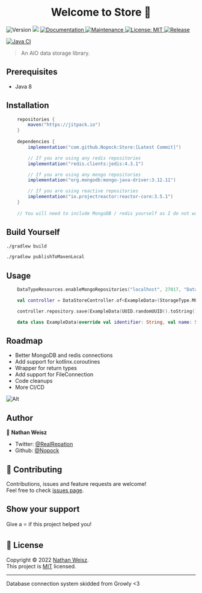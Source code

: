 <h1 align="center">Welcome to Store 👋</h1>
<p>
  <img alt="Version" src="https://img.shields.io/badge/version-1.0.0-blue.svg?cacheSeconds=2592000" />
  <img src="https://img.shields.io/badge/kotlin-1.7.21-blue.svg" />
  <a href="https://nopox.gitbook.io/libraries/products/store" target="_blank">
    <img alt="Documentation" src="https://img.shields.io/badge/documented-yes-brightgreen.svg" />
  </a>
  <a href="https://github.com/Nopock/Store/graphs/commit-activity" target="_blank">
    <img alt="Maintenance" src="https://img.shields.io/badge/maintained-yes-brightgreen.svg" />
  </a>
  <a href="https://github.com/Nopock/Store/blob/main/LICENSE" target="_blank">
    <img alt="License: MIT" src="https://img.shields.io/github/license/Nopock/Store" />
  </a>
  <a href="https://jitpack.io/#Nopock/Store" target="_blank">
    <img alt="Release" src="https://jitpack.io/v/Nopock/Store.svg" />
  </a>
  
  [![Java CI](https://github.com/Nopock/Store/actions/workflows/gradle.yml/badge.svg)](https://github.com/Nopock/Store/actions/workflows/gradle.yml)
</p>

> An AIO data storage library.

## Prerequisites

- Java 8

## Installation

```gradle
    repositories {
        maven("https://jitpack.io")
    }
    
    dependencies {
        implementation("com.github.Nopock:Store:[Latest Commit]")

        // If you are using any redis repositories
        implementation("redis.clients:jedis:4.3.1")

        // If you are using any mongo repositories
        implementation("org.mongodb:mongo-java-driver:3.12.11")

        // If you are using reactive repositories
        implementation("io.projectreactor:reactor-core:3.5.1")
    }
    
    // You will need to include MongoDB / redis yourself as I do not want to fatten the jar
```

## Build Yourself

```sh
./gradlew build
```

```sh
./gradlew publishToMavenLocal
```

## Usage

```kt
    DataTypeResources.enableMongoRepositories("localhost", 27017, "Database")

    val controller = DataStoreController.of<ExampleData>(StorageType.MONGO)

    controller.repository.save(ExampleData(UUID.randomUUID().toString(), "Hello World!", 10))
```

```kt
    data class ExampleData(override val identifier: String, val name: String, val age: Int) : Storable
```

## Roadmap

- Better MongoDB and redis connections
- Add support for kotlinx.coroutines
- Wrapper for return types
- Add support for FileConnection
- Code cleanups
- More CI/CD

![Alt](https://repobeats.axiom.co/api/embed/d9732890507abe6f645b1c954e032aea40b39386.svg "Repobeats analytics image")

## Author

👤 **Nathan Weisz**

* Twitter: [@RealRepation](https://twitter.com/RealRepation)
* Github: [@Nopock](https://github.com/Nopock)


## 🤝 Contributing

Contributions, issues and feature requests are welcome!<br />Feel free to check [issues page](https://github.com/Nopock/Store/issues). 

## Show your support

Give a ⭐️ if this project helped you!

## 📝 License

Copyright © 2022 [Nathan Weisz](https://github.com/Nopock).<br />
This project is [MIT](https://github.com/Nopock/Store/blob/main/LICENSE) licensed.

***

Database connection system skidded from Growly <3
